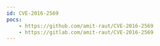 ```yaml
---
id: CVE-2016-2569
pocs:
    - https://github.com/amit-raut/CVE-2016-2569
    - https://gitlab.com/amit-raut/CVE-2016-2569
---
```

